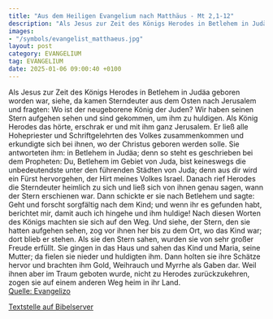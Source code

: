 ```yaml
---
title: "Aus dem Heiligen Evangelium nach Matthäus - Mt 2,1-12"
description: "Als Jesus zur Zeit des Königs Herodes in Betlehem in Judäa geboren worden war, siehe, da kamen Sterndeuter aus dem Osten nach Jerusalem und fragten: Wo ist der neugeborene König der Juden? Wir haben seinen Stern aufgehen sehen und sind gekommen, um ihm zu huldigen. Als König Hero...."
images:
- "/symbols/evangelist_matthaeus.jpg"
layout: post
category: EVANGELIUM
tag: EVANGELIUM
date: 2025-01-06 09:00:40 +0100
---
```

Als Jesus zur Zeit des Königs Herodes in Betlehem in Judäa geboren worden war, siehe, da kamen Sterndeuter aus dem Osten nach Jerusalem
und fragten: Wo ist der neugeborene König der Juden? Wir haben seinen Stern aufgehen sehen und sind gekommen, um ihm zu huldigen.
Als König Herodes das hörte, erschrak er und mit ihm ganz Jerusalem.<!--more-->
Er ließ alle Hohepriester und Schriftgelehrten des Volkes zusammenkommen und erkundigte sich bei ihnen, wo der Christus geboren werden solle.
Sie antworteten ihm: in Betlehem in Judäa; denn so steht es geschrieben bei dem Propheten:
Du, Betlehem im Gebiet von Juda, bist keineswegs die unbedeutendste unter den führenden Städten von Juda; denn aus dir wird ein Fürst hervorgehen, der Hirt meines Volkes Israel.
Danach rief Herodes die Sterndeuter heimlich zu sich und ließ sich von ihnen genau sagen, wann der Stern erschienen war.
Dann schickte er sie nach Betlehem und sagte: Geht und forscht sorgfältig nach dem Kind; und wenn ihr es gefunden habt, berichtet mir, damit auch ich hingehe und ihm huldige!
Nach diesen Worten des Königs machten sie sich auf den Weg. Und siehe, der Stern, den sie hatten aufgehen sehen, zog vor ihnen her bis zu dem Ort, wo das Kind war; dort blieb er stehen.
Als sie den Stern sahen, wurden sie von sehr großer Freude erfüllt.
Sie gingen in das Haus und sahen das Kind und Maria, seine Mutter; da fielen sie nieder und huldigten ihm. Dann holten sie ihre Schätze hervor und brachten ihm Gold, Weihrauch und Myrrhe als Gaben dar.
Weil ihnen aber im Traum geboten wurde, nicht zu Herodes zurückzukehren, zogen sie auf einem anderen Weg heim in ihr Land.<br>
[Quelle: Evangelizo](https://evangeliumtagfuertag.org/DE/gospel)

[Textstelle auf Bibelserver](https://www.bibleserver.com/EU/Matthäus2,1-12)
